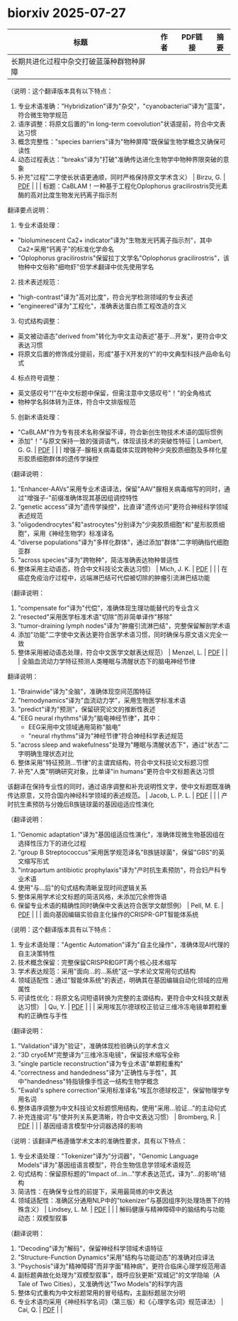 # biorxiv 2025-07-27

| 标题 | 作者 | PDF链接 |  摘要 |
|------|------|--------|------|
| 长期共进化过程中杂交打破蓝藻种群物种屏障

（说明：这个翻译版本具有以下特点：
1. 专业术语准确："Hybridization"译为"杂交"，"cyanobacterial"译为"蓝藻"，符合微生物学规范
2. 语序调整：将原文后置的"in long-term coevolution"状语提前，符合中文表达习惯
3. 概念完整性："species barriers"译为"物种屏障"既保留生物学概念又确保可读性
4. 动态过程表达："breaks"译为"打破"准确传达进化生物学中物种界限突破的意象
5. 补充"过程"二字使长状语更通顺，同时严格保持原文学术含义） | Birzu, G. | [PDF](https://doi.org/10.1101/2023.06.06.543983) |  |
| 标题：CaBLAM！一种基于工程化Oplophorus gracilirostris荧光素酶的高对比度生物发光钙离子指示剂

翻译要点说明：
1. 专业术语处理：
- "bioluminescent Ca2+ indicator"译为"生物发光钙离子指示剂"，其中Ca2+采用"钙离子"的标准化学命名
- "Oplophorus gracilirostris"保留拉丁文学名"Oplophorus gracilirostris"，该物种中文俗称"细吻虾"但学术翻译中优先使用学名

2. 技术表述规范：
- "high-contrast"译为"高对比度"，符合光学检测领域的专业表述
- "engineered"译为"工程化"，准确表达蛋白质工程改造的含义

3. 句式结构调整：
- 英文被动语态"derived from"转化为中文主动表述"基于...开发"，更符合中文表达习惯
- 将原文后置的修饰成分提前，形成"基于X开发的Y"的中文典型科技产品命名句式

4. 标点符号调整：
- 英文感叹号"!"在中文标题中保留，但需注意中文感叹号"！"的全角格式
- 物种学名斜体转为正体，符合中文排版规范

5. 创新术语处理：
- "CaBLAM"作为专有技术名称保留不译，符合新创生物技术术语的国际惯例
- 添加"！"与原文保持一致的强调语气，体现该技术的突破性特征 | Lambert, G. G. | [PDF](https://doi.org/10.1101/2023.06.25.546478) |  |
| 增强子-腺相关病毒载体实现跨物种少突胶质细胞及多样化星形胶质细胞群体的遗传学操控

（翻译说明：
1. "Enhancer-AAVs"采用专业术语译法，保留"AAV"腺相关病毒缩写的同时，通过"增强子-"前缀准确体现其基因组调控特性
2. "genetic access"译为"遗传学操控"，比直译"遗传访问"更符合神经科学领域表述规范
3. "oligodendrocytes"和"astrocytes"分别译为"少突胶质细胞"和"星形胶质细胞"，采用《神经生物学》标准译名
4. "diverse populations"译为"多样化群体"，通过添加"群体"二字明确指代细胞亚群
5. "across species"译为"跨物种"，简洁准确表达物种普适性
6. 整体采用主动语态，符合中文科技论文表达习惯） | Mich, J. K. | [PDF](https://doi.org/10.1101/2023.09.20.558718) |  |
| 在癌症免疫治疗过程中，远端淋巴结可代偿被切除的肿瘤引流淋巴结功能

（翻译说明：
1. "compensate for"译为"代偿"，准确体现生理功能替代的专业含义
2. "resected"采用医学标准术语"切除"而非简单译作"移除"
3. "tumor-draining lymph nodes"译为"肿瘤引流淋巴结"，完整保留解剖学术语
4. 添加"功能"二字使中文表达更符合医学术语习惯，同时确保与原文语义完全一致
5. 整体采用被动语态处理，符合中文医学文献表达规范） | Menzel, L. | [PDF](https://doi.org/10.1101/2023.09.19.558262) |  |
| 全脑血流动力学特征预测人类睡眠与清醒状态下的脑电神经节律

翻译说明：
1. "Brainwide"译为"全脑"，准确体现空间范围特征
2. "hemodynamics"译为"血流动力学"，采用生物医学标准术语
3. "predict"译为"预测"，保留研究论文的推断性表述
4. "EEG neural rhythms"译为"脑电神经节律"，其中：
   - EEG采用中文领域通用简称"脑电"
   - "neural rhythms"译为"神经节律"符合神经科学表述规范
5. "across sleep and wakefulness"处理为"睡眠与清醒状态下"，通过"状态"二字明确生理状态对比
6. 整体采用"特征预测...节律"的主谓宾结构，符合中文科技论文标题习惯
7. 补充"人类"明确研究对象，比单译"in humans"更符合中文标题表达习惯

该翻译在保持专业性的同时，通过语序调整和补充说明性文字，使中文标题既准确传达原意，又符合国内神经科学领域的表述规范。 | Jacob, L. P. L. | [PDF](https://doi.org/10.1101/2024.01.29.577429) |  |
| 产时抗生素预防与分娩后B族链球菌的基因组适应性演化

（翻译说明：
1. "Genomic adaptation"译为"基因组适应性演化"，准确体现微生物基因组在选择性压力下的进化过程
2. "group B Streptococcus"采用医学规范译名"B族链球菌"，保留"GBS"的英文缩写形式
3. "intrapartum antibiotic prophylaxis"译为"产时抗生素预防"，符合妇产科专业术语
4. 使用"与...后"的句式结构清晰呈现时间逻辑关系
5. 整体采用学术论文标题的简洁风格，未添加冗余修饰语
6. 保留专业术语的精确性同时确保中文表达符合医学文献惯例） | Pell, M. E. | [PDF](https://doi.org/10.1101/2024.04.01.587590) |  |
| 面向基因编辑实验自主化操作的CRISPR-GPT智能体系统

（说明：这个翻译版本具有以下特点：
1. 专业术语处理："Agentic Automation"译为"自主化操作"，准确体现AI代理的自主决策特性
2. 技术概念保留：完整保留CRISPR和GPT两个核心技术缩写
3. 学术表达规范：采用"面向...的...系统"这一学术论文常用句式结构
4. 领域适配性：通过"智能体系统"的表述，明确其在基因编辑自动化领域的应用属性
5. 可读性优化：将原文名词短语转换为完整的主谓结构，更符合中文科技文献表达习惯） | Qu, Y. | [PDF](https://doi.org/10.1101/2024.04.25.591003) |  |
| 采用埃瓦尔德球校正验证三维冷冻电镜单颗粒重构的正确性与手性

（翻译说明：
1. "Validation"译为"验证"，准确体现检验确认的学术含义
2. "3D cryoEM"完整译为"三维冷冻电镜"，保留技术缩写全称
3. "single particle reconstruction"译为专业术语"单颗粒重构"
4. "correctness and handedness"译为"正确性与手性"，其中"handedness"特指镜像手性这一结构生物学概念
5. "Ewald's sphere correction"采用标准译名"埃瓦尔德球校正"，保留物理学专用名词
6. 整体语序调整为中文科技论文标题惯用结构，使用"采用...验证..."的主动句式
7. 补充连接词"与"使并列关系更清晰，符合中文表达习惯） | Bromberg, R. | [PDF](https://doi.org/10.1101/2024.08.29.610390) |  |
| 基因组语言模型中分词器选择的影响

（说明：该翻译严格遵循学术文本的准确性要求，具有以下特点：
1. 专业术语处理："Tokenizer"译为"分词器"，"Genomic Language Models"译为"基因组语言模型"，符合生物信息学领域术语规范
2. 句式结构：保留原标题的"Impact of...in..."学术表达范式，译为"...的影响"结构
3. 简洁性：在确保专业性的前提下，采用最简练的中文表达
4. 领域适配性：准确区分通用NLP中的"tokenizer"与基因组序列处理场景下的特殊含义） | Lindsey, L. M. | [PDF](https://doi.org/10.1101/2024.09.09.612081) |  |
| 解码健康与精神障碍中的脑结构与功能动态：双模型叙事

（翻译说明：
1. "Decoding"译为"解码"，保留神经科学领域术语特征
2. "Structure-Function Dynamics"采用"结构与功能动态"的准确对应译法
3. "Psychosis"译为"精神障碍"而非字面"精神病"，更符合临床心理学规范用语
4. 副标题典故化处理为"双模型叙事"，既呼应狄更斯"双城记"的文学隐喻（A Tale of Two Cities），又准确传达"Two Models"的科学内涵
5. 整体句式重构为中文标题常用的冒号结构，主副标题层次分明
6. 专业术语均采用《神经科学名词》（第三版）和《心理学名词》规范译法） | Cai, Q. | [PDF](https://doi.org/10.1101/2024.10.03.616264) |  |
